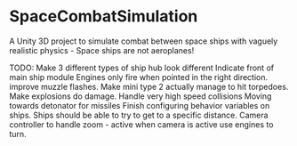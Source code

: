 # SpaceCombatSimulation
A Unity 3D project to simulate combat between space ships with vaguely realistic physics - Space ships are not aeroplanes!

TODO:
Make 3 different types of ship hub look different
Indicate front of main ship module
Engines only fire when pointed in the right direction.
improve muzzle flashes.
Make mini type 2 actually manage to hit torpedoes.
Make explosions do damage.
Handle very high speed collisions
Moving towards detonator for missiles
Finish configuring behavior variables on ships.
Ships should be able to try to get to a specific distance.
Camera controller to handle zoom - active when camera is active
use engines to turn.
